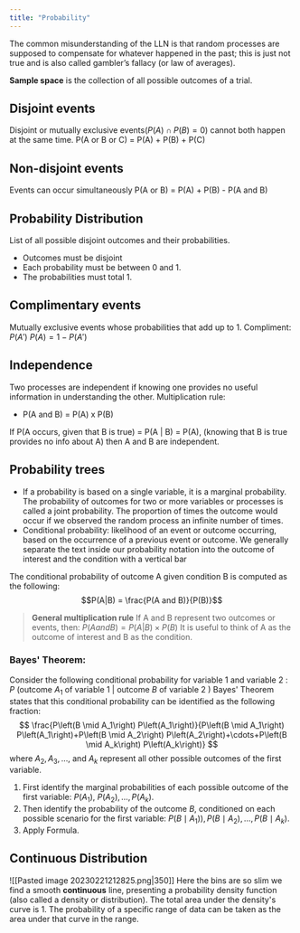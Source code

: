 ```yaml
---
title: "Probability"
---
```

The common misunderstanding of the LLN is that random processes are supposed to compensate for whatever happened in the past; this is just not true and is also called gambler’s fallacy (or law of averages).

**Sample space** is the collection of all possible outcomes of a trial.

## Disjoint events
Disjoint or mutually exclusive events($P(A)\cap P(B) = 0$) cannot both happen at the same time.
P(A or B or C) = P(A) + P(B) + P(C)

## Non-disjoint events
Events can occur simultaneously
P(A or B) = P(A) + P(B) - P(A and B)

## Probability Distribution
List of all possible disjoint outcomes and their probabilities.
- Outcomes must be disjoint
- Each probability must be between 0 and 1.
- The probabilities must total 1.

## Complimentary events
Mutually exclusive events whose probabilities that add up to 1.
Compliment: $P(A')$
$P(A) = 1-P(A')$

## Independence
Two processes are independent if knowing one provides no useful information in understanding the other. Multiplication rule:
- P(A and B) = P(A) x P(B)

If P(A occurs, given that B is true) = P(A | B) = P(A),  (knowing that B is true provides no info about A)
then A and B are independent.

## Probability trees
- If a probability is based on a single variable, it is a marginal probability. The probability of outcomes for two or more variables or processes is called a joint probability. The proportion of times the outcome would occur if we observed the random process an infinite number of times.
- Conditional probability: likelihood of an event or outcome occurring, based on the occurrence of a previous event or outcome. We generally separate the text inside our probability notation into the outcome of interest and the condition with a vertical bar


The conditional probability of outcome A given condition B is computed as the following:
$$P(A|B) = \frac{P(A and B)}{P(B)}$$

> **General multiplication rule**
> If A and B represent two outcomes or events, then:
> $P(AandB) = P(A|B)\times P(B)$
> It is useful to think of A as the outcome of interest and B as the condition.

### Bayes' Theorem:
Consider the following conditional probability for variable 1 and variable 2 :
$P$ (outcome $A_1$ of variable 1 | outcome $B$ of variable 2 )
Bayes' Theorem states that this conditional probability can be identified as the following fraction:
$$
\frac{P\left(B \mid A_1\right) P\left(A_1\right)}{P\left(B \mid A_1\right) P\left(A_1\right)+P\left(B \mid A_2\right) P\left(A_2\right)+\cdots+P\left(B \mid A_k\right) P\left(A_k\right)}
$$
where $A_2, A_3, \ldots$, and $A_k$ represent all other possible outcomes of the first variable.

1. First identify the marginal probabilities of each possible outcome of the first variable: $P\left(A_1\right)$, $P\left(A_2\right), \ldots, P\left(A_k\right)$.
2. Then identify the probability of the outcome $B$, conditioned on each possible scenario for the first variable: $\left.P\left(B \mid A_1\right)\right), P\left(B \mid A_2\right), \ldots, P\left(B \mid A_k\right)$.
3. Apply Formula.

## Continuous Distribution
![[Pasted image 20230221212825.png|350]]
Here the bins are so slim we find a smooth **continuous** line, presenting a probability density function (also called a density or distribution). The total area under the density's curve is 1.
The probability of a specific range of data can be taken as the area under that curve in the range.
